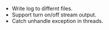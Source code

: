 * Write log to differnt files.
* Support turn on/off stream output.
* Catch unhandle exception in threads.
